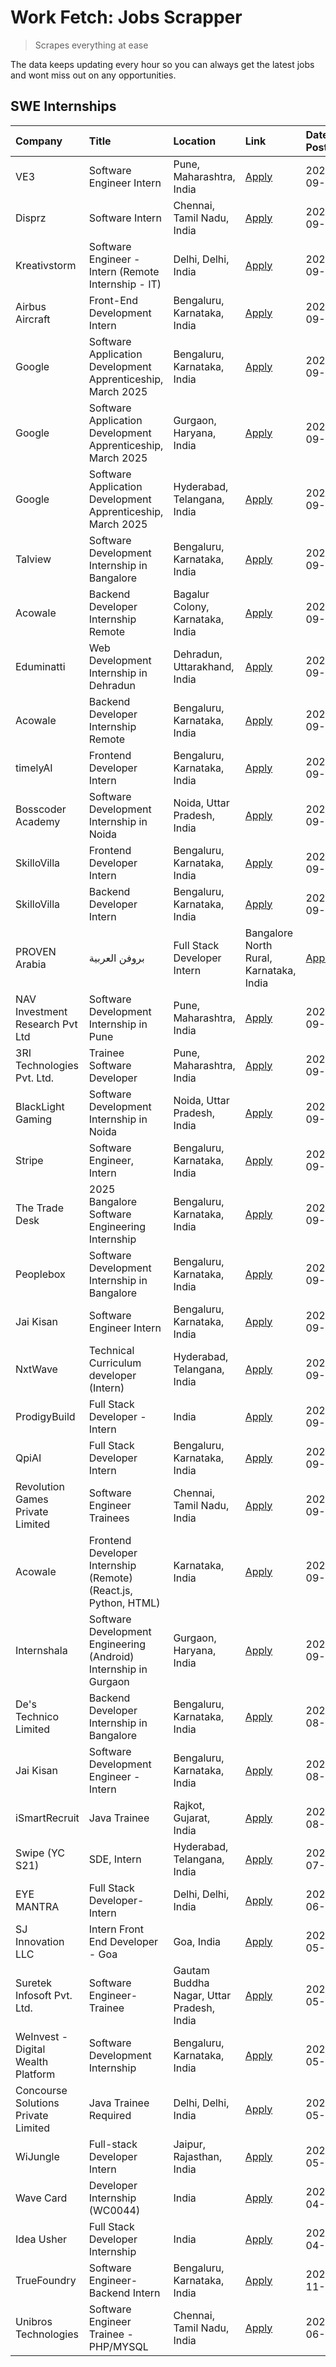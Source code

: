 # Work Fetch: Jobs Scrapper
> Scrapes everything at ease

The data keeps updating every hour so you can always get the latest jobs and wont miss out on any opportunities.

## SWE Internships
<!--START_SECTION:workfetch-->
| Company                             | Title                                                            | Location                                  | Link                                                                                                                                                                                                                                                                          | Date Posted   |
|:------------------------------------|:-----------------------------------------------------------------|:------------------------------------------|:------------------------------------------------------------------------------------------------------------------------------------------------------------------------------------------------------------------------------------------------------------------------------|:--------------|
| VE3                                 | Software Engineer Intern                                         | Pune, Maharashtra, India                  | [Apply](https://in.linkedin.com/jobs/view/software-engineer-intern-at-ve3-4035258572?position=39&pageNum=0&refId=d5ZjGZREaL7BbhYH43PR5A%3D%3D&trackingId=BcwnehW%2F7OIhvI9UvOhJFA%3D%3D)                                                                                      | 2024-09-27    |
| Disprz                              | Software Intern                                                  | Chennai, Tamil Nadu, India                | [Apply](https://in.linkedin.com/jobs/view/software-intern-at-disprz-4034165337?position=35&pageNum=0&refId=d5ZjGZREaL7BbhYH43PR5A%3D%3D&trackingId=Z4%2BqkXROw%2BeWSW5Vzv3fOQ%3D%3D)                                                                                          | 2024-09-26    |
| Kreativstorm                        | Software Engineer - Intern (Remote Internship - IT)              | Delhi, Delhi, India                       | [Apply](https://in.linkedin.com/jobs/view/software-engineer-intern-remote-internship-it-at-kreativstorm-4035942071?position=47&pageNum=0&refId=d5ZjGZREaL7BbhYH43PR5A%3D%3D&trackingId=8v6kp4dY2lr42hoNLyNquw%3D%3D)                                                          | 2024-09-26    |
| Airbus Aircraft                     | Front-End Development Intern                                     | Bengaluru, Karnataka, India               | [Apply](https://in.linkedin.com/jobs/view/front-end-development-intern-at-airbus-aircraft-4034179043?position=54&pageNum=0&refId=d5ZjGZREaL7BbhYH43PR5A%3D%3D&trackingId=VQXGNLJFKo6qhWV1hG9CGw%3D%3D)                                                                        | 2024-09-26    |
| Google                              | Software Application Development Apprenticeship, March 2025      | Bengaluru, Karnataka, India               | [Apply](https://in.linkedin.com/jobs/view/software-application-development-apprenticeship-march-2025-at-google-4032957527?position=2&pageNum=0&refId=d5ZjGZREaL7BbhYH43PR5A%3D%3D&trackingId=o3nvi9OH9%2F38ImD5LSMRCw%3D%3D)                                                  | 2024-09-24    |
| Google                              | Software Application Development Apprenticeship, March 2025      | Gurgaon, Haryana, India                   | [Apply](https://in.linkedin.com/jobs/view/software-application-development-apprenticeship-march-2025-at-google-4032958554?position=4&pageNum=0&refId=d5ZjGZREaL7BbhYH43PR5A%3D%3D&trackingId=4d5wKSGrltZxFfO2cCb5fg%3D%3D)                                                    | 2024-09-24    |
| Google                              | Software Application Development Apprenticeship, March 2025      | Hyderabad, Telangana, India               | [Apply](https://in.linkedin.com/jobs/view/software-application-development-apprenticeship-march-2025-at-google-4032957528?position=5&pageNum=0&refId=d5ZjGZREaL7BbhYH43PR5A%3D%3D&trackingId=iAzkI1dySLc3sYJ%2BXonylw%3D%3D)                                                  | 2024-09-24    |
| Talview                             | Software Development Internship in Bangalore                     | Bengaluru, Karnataka, India               | [Apply](https://in.linkedin.com/jobs/view/software-development-internship-in-bangalore-at-talview-4033703077?position=12&pageNum=0&refId=d5ZjGZREaL7BbhYH43PR5A%3D%3D&trackingId=LDDeV8PaFx%2BMdVNT8rSm9g%3D%3D)                                                              | 2024-09-23    |
| Acowale                             | Backend Developer Internship Remote                              | Bagalur Colony, Karnataka, India          | [Apply](https://in.linkedin.com/jobs/view/backend-developer-internship-remote-at-acowale-4030088707?position=20&pageNum=0&refId=d5ZjGZREaL7BbhYH43PR5A%3D%3D&trackingId=RKwjCfjZ%2BN41xYKVJsWSOA%3D%3D)                                                                       | 2024-09-21    |
| Eduminatti                          | Web Development Internship in Dehradun                           | Dehradun, Uttarakhand, India              | [Apply](https://in.linkedin.com/jobs/view/web-development-internship-in-dehradun-at-eduminatti-4032105381?position=30&pageNum=0&refId=d5ZjGZREaL7BbhYH43PR5A%3D%3D&trackingId=kFTtgl5mYsrlwazvyjZn3g%3D%3D)                                                                   | 2024-09-21    |
| Acowale                             | Backend Developer Internship Remote                              | Bengaluru, Karnataka, India               | [Apply](https://in.linkedin.com/jobs/view/backend-developer-internship-remote-at-acowale-4030975489?position=13&pageNum=0&refId=d5ZjGZREaL7BbhYH43PR5A%3D%3D&trackingId=WMJBaY3j8B84Ji%2BvkY1Z8w%3D%3D)                                                                       | 2024-09-20    |
| timelyAI                            | Frontend Developer Intern                                        | Bengaluru, Karnataka, India               | [Apply](https://in.linkedin.com/jobs/view/frontend-developer-intern-at-timelyai-4030925040?position=19&pageNum=0&refId=d5ZjGZREaL7BbhYH43PR5A%3D%3D&trackingId=xsu9jEljY6eiOpqQ7htJ%2BA%3D%3D)                                                                                | 2024-09-20    |
| Bosscoder Academy                   | Software Development Internship in Noida                         | Noida, Uttar Pradesh, India               | [Apply](https://in.linkedin.com/jobs/view/software-development-internship-in-noida-at-bosscoder-academy-4031161323?position=22&pageNum=0&refId=d5ZjGZREaL7BbhYH43PR5A%3D%3D&trackingId=o25PV6NgI9cTOmqmal8JSw%3D%3D)                                                          | 2024-09-20    |
| SkilloVilla                         | Frontend Developer Intern                                        | Bengaluru, Karnataka, India               | [Apply](https://in.linkedin.com/jobs/view/frontend-developer-intern-at-skillovilla-4025873510?position=9&pageNum=0&refId=d5ZjGZREaL7BbhYH43PR5A%3D%3D&trackingId=1EEh2vEl1bc2BHCQfIcklw%3D%3D)                                                                                | 2024-09-17    |
| SkilloVilla                         | Backend Developer Intern                                         | Bengaluru, Karnataka, India               | [Apply](https://in.linkedin.com/jobs/view/backend-developer-intern-at-skillovilla-4025860894?position=16&pageNum=0&refId=d5ZjGZREaL7BbhYH43PR5A%3D%3D&trackingId=THrrM4YxQAiavW7VoR4VyQ%3D%3D)                                                                                | 2024-09-17    |
| PROVEN Arabia | بروفن العربية       | Full Stack Developer Intern                                      | Bangalore North Rural, Karnataka, India   | [Apply](https://in.linkedin.com/jobs/view/full-stack-developer-intern-at-proven-arabia-%D8%A8%D8%B1%D9%88%D9%81%D9%86-%D8%A7%D9%84%D8%B9%D8%B1%D8%A8%D9%8A%D8%A9-4028862862?position=60&pageNum=0&refId=d5ZjGZREaL7BbhYH43PR5A%3D%3D&trackingId=nJdObr9lAsoYlyEjJuo9Jg%3D%3D) | 2024-09-17    |
| NAV Investment Research Pvt Ltd     | Software Development Internship in Pune                          | Pune, Maharashtra, India                  | [Apply](https://in.linkedin.com/jobs/view/software-development-internship-in-pune-at-nav-investment-research-pvt-ltd-4027052851?position=10&pageNum=0&refId=d5ZjGZREaL7BbhYH43PR5A%3D%3D&trackingId=ctvUZmrZa1E0%2BKF5IhzXGQ%3D%3D)                                           | 2024-09-15    |
| 3RI Technologies Pvt. Ltd.          | Trainee  Software Developer                                      | Pune, Maharashtra, India                  | [Apply](https://in.linkedin.com/jobs/view/trainee-software-developer-at-3ri-technologies-pvt-ltd-4026688364?position=31&pageNum=0&refId=d5ZjGZREaL7BbhYH43PR5A%3D%3D&trackingId=wgO%2FzzJd1iHJ3TPJKreaTw%3D%3D)                                                               | 2024-09-15    |
| BlackLight Gaming                   | Software Development Internship in Noida                         | Noida, Uttar Pradesh, India               | [Apply](https://in.linkedin.com/jobs/view/software-development-internship-in-noida-at-blacklight-gaming-4026655870?position=25&pageNum=0&refId=d5ZjGZREaL7BbhYH43PR5A%3D%3D&trackingId=5b%2FLw5OGioYWltugA9Q6zg%3D%3D)                                                        | 2024-09-14    |
| Stripe                              | Software Engineer, Intern                                        | Bengaluru, Karnataka, India               | [Apply](https://in.linkedin.com/jobs/view/software-engineer-intern-at-stripe-4008214242?position=3&pageNum=0&refId=d5ZjGZREaL7BbhYH43PR5A%3D%3D&trackingId=p5nW4WVJ%2F6ZfjFFHtIWwCw%3D%3D)                                                                                    | 2024-09-13    |
| The Trade Desk                      | 2025 Bangalore Software Engineering Internship                   | Bengaluru, Karnataka, India               | [Apply](https://in.linkedin.com/jobs/view/2025-bangalore-software-engineering-internship-at-the-trade-desk-3987456531?position=15&pageNum=0&refId=d5ZjGZREaL7BbhYH43PR5A%3D%3D&trackingId=iJA6kom90M7envwysUiRGQ%3D%3D)                                                       | 2024-09-11    |
| Peoplebox                           | Software Development Internship in Bangalore                     | Bengaluru, Karnataka, India               | [Apply](https://in.linkedin.com/jobs/view/software-development-internship-in-bangalore-at-peoplebox-4022411601?position=17&pageNum=0&refId=d5ZjGZREaL7BbhYH43PR5A%3D%3D&trackingId=V9vfah55ciWlQ5uXK1En%2BQ%3D%3D)                                                            | 2024-09-10    |
| Jai Kisan                           | Software Engineer Intern                                         | Bengaluru, Karnataka, India               | [Apply](https://in.linkedin.com/jobs/view/software-engineer-intern-at-jai-kisan-4024075360?position=44&pageNum=0&refId=d5ZjGZREaL7BbhYH43PR5A%3D%3D&trackingId=zm5tnDcvxaJxQ0y5noSEoQ%3D%3D)                                                                                  | 2024-09-09    |
| NxtWave                             | Technical Curriculum developer (Intern)                          | Hyderabad, Telangana, India               | [Apply](https://in.linkedin.com/jobs/view/technical-curriculum-developer-intern-at-nxtwave-4020462207?position=49&pageNum=0&refId=d5ZjGZREaL7BbhYH43PR5A%3D%3D&trackingId=PmExz60AUW1OoOU5fqg5VQ%3D%3D)                                                                       | 2024-09-09    |
| ProdigyBuild                        | Full Stack Developer - Intern                                    | India                                     | [Apply](https://in.linkedin.com/jobs/view/full-stack-developer-intern-at-prodigybuild-4019591942?position=58&pageNum=0&refId=d5ZjGZREaL7BbhYH43PR5A%3D%3D&trackingId=9cqDo%2FR7bv%2B0gF0gnp7Abw%3D%3D)                                                                        | 2024-09-08    |
| QpiAI                               | Full Stack Developer Intern                                      | Bengaluru, Karnataka, India               | [Apply](https://in.linkedin.com/jobs/view/full-stack-developer-intern-at-qpiai-4017395346?position=41&pageNum=0&refId=d5ZjGZREaL7BbhYH43PR5A%3D%3D&trackingId=DGepMr8c5tZCIs8XrQy0Yg%3D%3D)                                                                                   | 2024-09-06    |
| Revolution Games Private Limited    | Software Engineer Trainees                                       | Chennai, Tamil Nadu, India                | [Apply](https://in.linkedin.com/jobs/view/software-engineer-trainees-at-revolution-games-private-limited-4015912927?position=33&pageNum=0&refId=d5ZjGZREaL7BbhYH43PR5A%3D%3D&trackingId=pgvax1rKRRD%2FeWAensHsgg%3D%3D)                                                       | 2024-09-02    |
| Acowale                             | Frontend Developer Internship (Remote) (React.js, Python, HTML)  | Karnataka, India                          | [Apply](https://in.linkedin.com/jobs/view/frontend-developer-internship-remote-react-js-python-html-at-acowale-4014663920?position=6&pageNum=0&refId=d5ZjGZREaL7BbhYH43PR5A%3D%3D&trackingId=%2FSyiWrOD6vSgjMlX0uJjgg%3D%3D)                                                  | 2024-09-01    |
| Internshala                         | Software Development Engineering (Android) Internship in Gurgaon | Gurgaon, Haryana, India                   | [Apply](https://in.linkedin.com/jobs/view/software-development-engineering-android-internship-in-gurgaon-at-internshala-4015471580?position=21&pageNum=0&refId=d5ZjGZREaL7BbhYH43PR5A%3D%3D&trackingId=1Bo%2Fci0SCYC8aQ5X9LoFew%3D%3D)                                        | 2024-09-01    |
| De's Technico Limited               | Backend Developer Internship in Bangalore                        | Bengaluru, Karnataka, India               | [Apply](https://in.linkedin.com/jobs/view/backend-developer-internship-in-bangalore-at-de-s-technico-limited-4013798324?position=32&pageNum=0&refId=d5ZjGZREaL7BbhYH43PR5A%3D%3D&trackingId=7e0DiNHLl2lEICBY359ksQ%3D%3D)                                                     | 2024-08-30    |
| Jai Kisan                           | Software Development Engineer - Intern                           | Bengaluru, Karnataka, India               | [Apply](https://in.linkedin.com/jobs/view/software-development-engineer-intern-at-jai-kisan-4027288169?position=34&pageNum=0&refId=d5ZjGZREaL7BbhYH43PR5A%3D%3D&trackingId=3NNVcIIUyOByFQCxYrSzFQ%3D%3D)                                                                      | 2024-08-22    |
| iSmartRecruit                       | Java Trainee                                                     | Rajkot, Gujarat, India                    | [Apply](https://in.linkedin.com/jobs/view/java-trainee-at-ismartrecruit-3992301825?position=37&pageNum=0&refId=d5ZjGZREaL7BbhYH43PR5A%3D%3D&trackingId=e7SmrsqJgmd1xOEdQykuHQ%3D%3D)                                                                                          | 2024-08-06    |
| Swipe (YC S21)                      | SDE, Intern                                                      | Hyderabad, Telangana, India               | [Apply](https://in.linkedin.com/jobs/view/sde-intern-at-swipe-yc-s21-3980368092?position=45&pageNum=0&refId=d5ZjGZREaL7BbhYH43PR5A%3D%3D&trackingId=mPDLfaYOvMP93OxOy6r%2Bog%3D%3D)                                                                                           | 2024-07-22    |
| EYE MANTRA                          | Full Stack Developer- Intern                                     | Delhi, Delhi, India                       | [Apply](https://in.linkedin.com/jobs/view/full-stack-developer-intern-at-eye-mantra-3960988037?position=52&pageNum=0&refId=d5ZjGZREaL7BbhYH43PR5A%3D%3D&trackingId=38CAXN1h4agnwJvcAdW5kw%3D%3D)                                                                              | 2024-06-28    |
| SJ Innovation LLC                   | Intern Front End Developer - Goa                                 | Goa, India                                | [Apply](https://in.linkedin.com/jobs/view/intern-front-end-developer-goa-at-sj-innovation-llc-3931678611?position=23&pageNum=0&refId=d5ZjGZREaL7BbhYH43PR5A%3D%3D&trackingId=3zf5Z7eXLeOyeTI9wgSTVw%3D%3D)                                                                    | 2024-05-24    |
| Suretek Infosoft Pvt. Ltd.          | Software Engineer-Trainee                                        | Gautam Buddha Nagar, Uttar Pradesh, India | [Apply](https://in.linkedin.com/jobs/view/software-engineer-trainee-at-suretek-infosoft-pvt-ltd-3916999948?position=36&pageNum=0&refId=d5ZjGZREaL7BbhYH43PR5A%3D%3D&trackingId=rAb2sRWqnsPqWhUSNro%2Btw%3D%3D)                                                                | 2024-05-04    |
| WeInvest - Digital Wealth Platform  | Software Development Internship                                  | Bengaluru, Karnataka, India               | [Apply](https://in.linkedin.com/jobs/view/software-development-internship-at-weinvest-digital-wealth-platform-3912867225?position=11&pageNum=0&refId=d5ZjGZREaL7BbhYH43PR5A%3D%3D&trackingId=DNWMPJV8NZTPvMQ7Wz0ZiQ%3D%3D)                                                    | 2024-05-01    |
| Concourse Solutions Private Limited | Java Trainee Required                                            | Delhi, Delhi, India                       | [Apply](https://in.linkedin.com/jobs/view/java-trainee-required-at-concourse-solutions-private-limited-3912869388?position=14&pageNum=0&refId=d5ZjGZREaL7BbhYH43PR5A%3D%3D&trackingId=BN4j9EevTbjkMn1Axa5uLQ%3D%3D)                                                           | 2024-05-01    |
| WiJungle                            | Full-stack Developer Intern                                      | Jaipur, Rajasthan, India                  | [Apply](https://in.linkedin.com/jobs/view/full-stack-developer-intern-at-wijungle-3912864543?position=43&pageNum=0&refId=d5ZjGZREaL7BbhYH43PR5A%3D%3D&trackingId=YO97focDkebDc%2FbXxDrFow%3D%3D)                                                                              | 2024-05-01    |
| Wave Card                           | Developer Internship (WC0044)                                    | India                                     | [Apply](https://in.linkedin.com/jobs/view/developer-internship-wc0044-at-wave-card-3900079966?position=51&pageNum=0&refId=d5ZjGZREaL7BbhYH43PR5A%3D%3D&trackingId=MtrfDpiw0ZOX8CrFKyHWvg%3D%3D)                                                                               | 2024-04-15    |
| Idea Usher                          | Full Stack Developer Internship                                  | India                                     | [Apply](https://in.linkedin.com/jobs/view/full-stack-developer-internship-at-idea-usher-3879565540?position=27&pageNum=0&refId=d5ZjGZREaL7BbhYH43PR5A%3D%3D&trackingId=TDSZY16RUXhxdO68D864jw%3D%3D)                                                                          | 2024-04-01    |
| TrueFoundry                         | Software Engineer-Backend Intern                                 | Bengaluru, Karnataka, India               | [Apply](https://in.linkedin.com/jobs/view/software-engineer-backend-intern-at-truefoundry-3779508170?position=50&pageNum=0&refId=d5ZjGZREaL7BbhYH43PR5A%3D%3D&trackingId=MThfU62ifQPdoR1nzK4ZSQ%3D%3D)                                                                        | 2023-11-10    |
| Unibros Technologies                | Software Engineer Trainee - PHP/MYSQL                            | Chennai, Tamil Nadu, India                | [Apply](https://in.linkedin.com/jobs/view/software-engineer-trainee-php-mysql-at-unibros-technologies-3656599241?position=40&pageNum=0&refId=d5ZjGZREaL7BbhYH43PR5A%3D%3D&trackingId=lsiODpBmr08JqYLUGR8%2FHw%3D%3D)                                                          | 2023-06-12    |
<!--END_SECTION:workfetch-->
